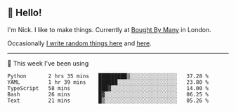 ## 👋 Hello! 

I'm Nick. I like to make things. Currently at [Bought By Many](https://boughtbymany.com) in London.

Occasionally [I write random things here](https://nicksnell.com) and [here](https://twitter.com/nicksnell).

-------

🚀 This week I've been using

<!--START_SECTION:waka-->
```text
Python       2 hrs 35 mins   █████████▒░░░░░░░░░░░░░░░   37.28 % 
YAML         1 hr 39 mins    ██████░░░░░░░░░░░░░░░░░░░   23.80 % 
TypeScript   58 mins         ███▓░░░░░░░░░░░░░░░░░░░░░   14.00 % 
Bash         26 mins         █▓░░░░░░░░░░░░░░░░░░░░░░░   06.25 % 
Text         21 mins         █▒░░░░░░░░░░░░░░░░░░░░░░░   05.26 % 
```
<!--END_SECTION:waka-->
